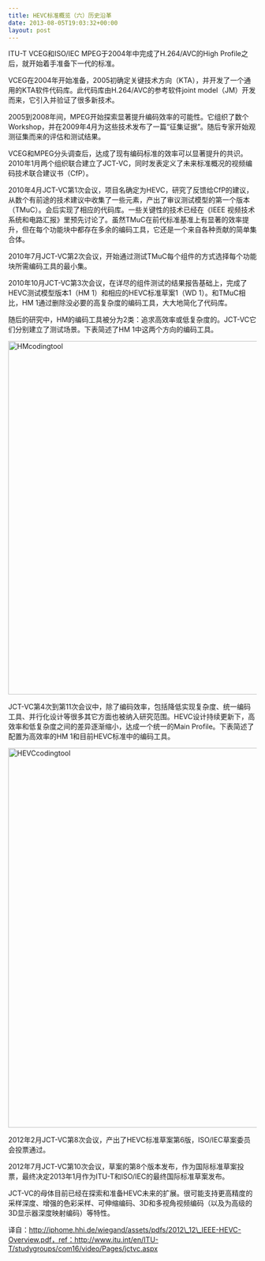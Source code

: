 ```yaml
---
title: HEVC标准概览（六）历史沿革
date: 2013-08-05T19:03:32+00:00
layout: post
---
```

ITU-T VCEG和ISO/IEC MPEG于2004年中完成了H.264/AVC的High Profile之后，就开始着手准备下一代的标准。

VCEG在2004年开始准备，2005初确定关键技术方向（KTA），并开发了一个通用的KTA软件代码库。此代码库由H.264/AVC的参考软件joint model（JM）开发而来，它引入并验证了很多新技术。

2005到2008年间，MPEG开始探索显著提升编码效率的可能性。它组织了数个Workshop，并在2009年4月为这些技术发布了一篇“征集证据”。随后专家开始观测征集而来的评估和测试结果。

VCEG和MPEG分头调查后，达成了现有编码标准的效率可以显著提升的共识。2010年1月两个组织联合建立了JCT-VC，同时发表定义了未来标准概况的视频编码技术联合建议书（CfP）。

2010年4月JCT-VC第1次会议，项目名确定为HEVC，研究了反馈给CfP的建议，从数个有前途的技术建议中收集了一些元素，产出了审议测试模型的第一个版本（TMuC）。会后实现了相应的代码库。一些关键性的技术已经在《IEEE 视频技术系统和电路汇报》里预先讨论了。虽然TMuC在前代标准基准上有显著的效率提升，但在每个功能块中都存在多余的编码工具，它还是一个来自各种贡献的简单集合体。

2010年7月JCT-VC第2次会议，开始通过测试TMuC每个组件的方式选择每个功能块所需编码工具的最小集。

2010年10月JCT-VC第3次会议，在详尽的组件测试的结果报告基础上，完成了HEVC测试模型版本1（HM 1）和相应的HEVC标准草案1（WD 1）。和TMuC相比，HM 1通过删除没必要的高复杂度的编码工具，大大地简化了代码库。

随后的研究中，HM的编码工具被分为2类：追求高效率或低复杂度的。JCT-VC它们分别建立了测试场景。下表简述了HM 1中这两个方向的编码工具。

[<img src="http://blog.yikuyiku.com/wp-content/uploads/HMcodingtool.jpg" alt="HMcodingtool" width="1038" height="715" class="alignnone size-full wp-image-3661" />](http://blog.yikuyiku.com/wp-content/uploads/HMcodingtool.jpg)

JCT-VC第4次到第11次会议中，除了编码效率，包括降低实现复杂度、统一编码工具、并行化设计等很多其它方面也被纳入研究范围。HEVC设计持续更新下，高效率和低复杂度之间的差异逐渐缩小，达成一个统一的Main Profile。下表简述了配置为高效率的HM 1和目前HEVC标准中的编码工具。

[<img src="http://blog.yikuyiku.com/wp-content/uploads/HEVCcodingtool.jpg" alt="HEVCcodingtool" width="623" height="768" class="alignnone size-full wp-image-3662" />](http://blog.yikuyiku.com/wp-content/uploads/HEVCcodingtool.jpg)

2012年2月JCT-VC第8次会议，产出了HEVC标准草案第6版，ISO/IEC草案委员会投票通过。

2012年7月JCT-VC第10次会议，草案的第8个版本发布，作为国际标准草案投票，最终决定2013年1月作为ITU-T和ISO/IEC的最终国际标准草案发布。

JCT-VC的母体目前已经在探索和准备HEVC未来的扩展。很可能支持更高精度的采样深度、增强的色彩采样、可伸缩编码、3D和多视角视频编码（以及为高级的3D显示器深度映射编码）等特性。

译自：http://iphome.hhi.de/wiegand/assets/pdfs/2012\_12\_IEEE-HEVC-Overview.pdf，ref：http://www.itu.int/en/ITU-T/studygroups/com16/video/Pages/jctvc.aspx

